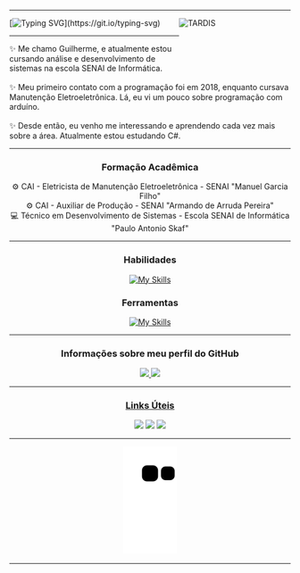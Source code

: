 <hr>
<div>
<img src="https://media1.giphy.com/media/bBUQPfg7l5kAM/giphy.gif?cid=ecf05e47pq82ka4d0ja0caa7nrq45wvmzwoistz42a32gqgu&ep=v1_gifs_search&rid=giphy.gif&ct=g" width="200px" height="100px" align="right" alt="TARDIS">

[![Typing SVG](https://readme-typing-svg.demolab.com?font=Fira+Code&size=30&duration=5000&width=600px&height=100px&color=002CF7&center=true&vCenter=true&lines=Hello+World!;Seja+bem+vindo(a)+ao+meu+perfil!)](https://git.io/typing-svg)
</div>

<hr>

<div>
✨ Me chamo Guilherme, e atualmente estou cursando análise e desenvolvimento de sistemas na escola SENAI de Informática. <br>
 <br>
✨ Meu primeiro contato com a programação foi em 2018, enquanto cursava Manutenção Eletroeletrônica. Lá, eu vi um pouco sobre programação com arduíno. <br>
 <br>
✨ Desde então, eu venho me interessando e aprendendo cada vez mais sobre a área. Atualmente estou estudando C#.

</div>


<hr>

<div align="center">
 
 <h3> Formação Acadêmica</h3>
 
⚙️ CAI - Eletricista de Manutenção Eletroeletrônica - SENAI "Manuel Garcia Filho"<br>
⚙️ CAI - Auxiliar de Produção - SENAI "Armando de Arruda Pereira"<br>
💻 Técnico em Desenvolvimento de Sistemas - Escola SENAI de Informática "Paulo Antonio Skaf" <br>
<hr>
 
</div>




<div align="center">
 
### Habilidades
[![My Skills](https://skillicons.dev/icons?i=html,css,cs,angular,ts)](https://skillicons.dev)
 


###  Ferramentas 
[![My Skills](https://skillicons.dev/icons?i=figma,git,vscode,visualstudio,dotnet)](https://skillicons.dev)
</div>

 <hr>
 
 <div align="center">

 ### Informações sobre meu perfil do GitHub 

<p align = "center">
  <a href="https://github.com/GSolivier">
  <img height="160em" src="https://github-readme-stats.vercel.app/api?username=GSolivier&show_icons=true&theme=dark&include_all_commits=true&count_private=true"/>
  <img height="160em" src="https://github-readme-stats.vercel.app/api/top-langs/?username=GSolivier&layout=compact&langs_count=7&theme=dark"/>
</p>
 
 <hr>
 
 
  ### Links Úteis
 
 <div>
   <a href="https://gsolivierdev.vercel.app/" target="_blank"><img src="https://img.shields.io/badge/Portfolio-%23000000.svg?style=for-the-badge&logo=firefox&logoColor=#FF7139)"></a>
  <a href="https://www.linkedin.com/in/guilherme-sousa-oliveira/" target="_blank"><img src="https://img.shields.io/badge/-LinkedIn-%230077B5?style=for-the-badge&logo=linkedin&logoColor=white" target="_blank"></a> 
  <a href = "mailto:guilhermesousa1110@gmail.com"><img src="https://img.shields.io/badge/Gmail-D14836?style=for-the-badge&logo=gmail&logoColor=white" target="_blank"></a>
 </div>
  
 <hr>
 
  ![Snake animation](https://github.com/rafaballerini/rafaballerini/blob/output/github-contribution-grid-snake.svg)
 
 <hr>
</div>
 
